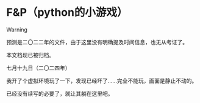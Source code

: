 # F&P（python的小游戏）

> [!WARNING]
>
> 预测是二〇二二年的文件，由于这里没有明确提及时间信息，也无从考证了。
>
> 本文档现已被归档。
>
> 七月十九日（二〇二四年）

我开了个虚拟环境玩了一下，发现已经坏了……完全不能玩，画面是静止不动的。

已经没有续写的必要了，就让其躺在这里吧。
